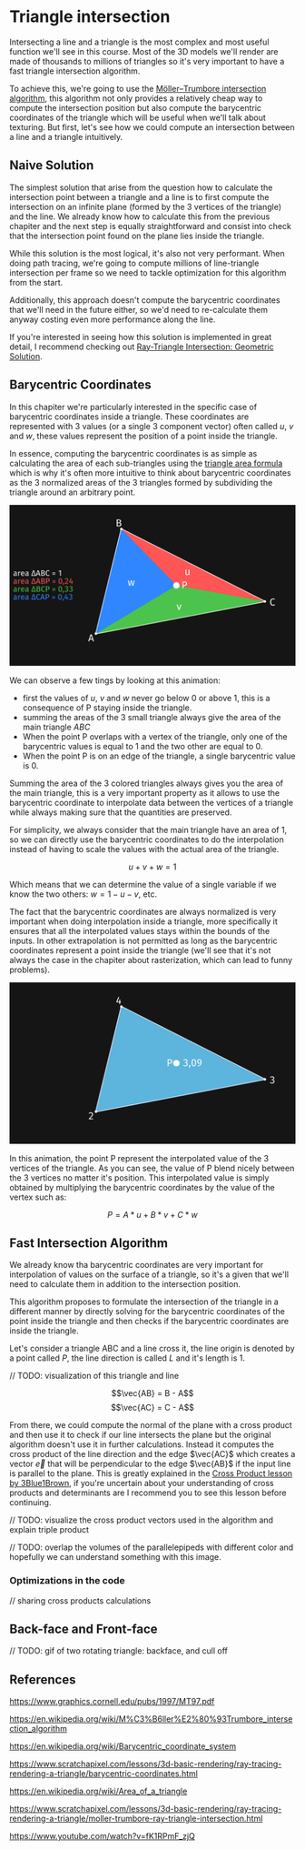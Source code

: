 # Triangle intersection

Intersecting a line and a triangle is the most complex and most useful function we'll see in this course. Most of the 3D models we'll render are made of thousands to millions of triangles so it's very important to have a fast triangle intersection algorithm.

To achieve this, we're going to use the [Möller–Trumbore intersection algorithm](https://en.wikipedia.org/wiki/M%C3%B6ller%E2%80%93Trumbore_intersection_algorithm), this algorithm not only provides a relatively cheap way to compute the intersection position but also compute the barycentric coordinates of the triangle which will be useful when we'll talk about texturing. But first, let's see how we could compute an intersection between a line and a triangle intuitively.

## Naive Solution

The simplest solution that arise from the question how to calculate the intersection point between a triangle and a line is to first compute the intersection on an infinite plane (formed by the 3 vertices of the triangle) and the line. We already know how to calculate this from the previous chapiter and the next step is equally straightforward and consist into check that the intersection point found on the plane lies inside the triangle.

While this solution is the most logical, it's also not very performant. When doing path tracing, we're going to compute millions of line-triangle intersection per frame so we need to tackle optimization for this algorithm from the start.

Additionally, this approach doesn't compute the barycentric coordinates that we'll need in the future either, so we'd need to re-calculate them anyway costing even more performance along the line.

If you're interested in seeing how this solution is implemented in great detail, I recommend checking out [Ray-Triangle Intersection: Geometric Solution](https://www.scratchapixel.com/lessons/3d-basic-rendering/ray-tracing-rendering-a-triangle/ray-triangle-intersection-geometric-solution.html).

## Barycentric Coordinates

In this chapiter we're particularly interested in the specific case of barycentric coordinates inside a triangle. These coordinates are represented with 3 values (or a single 3 component vector) often called $u$, $v$ and $w$, these values represent the position of a point inside the triangle.

In essence, computing the barycentric coordinates is as simple as calculating the area of each sub-triangles using the [triangle area formula](https://en.wikipedia.org/wiki/Area_of_a_triangle) which is why it's often more intuitive to think about barycentric coordinates as the 3 normalized areas of the 3 triangles formed by subdividing the triangle around an arbitrary point.

![](media/Recordings/TriangleIntersection%2000.gif)

We can observe a few tings by looking at this animation:
- first the values of $u$, $v$ and $w$ never go below 0 or above 1, this is a consequence of P staying inside the triangle.
- summing the areas of the 3 small triangle always give the area of the main triangle $ABC$
- When the point P overlaps with a vertex of the triangle, only one of the barycentric values is equal to 1 and the two other are equal to 0.
- When the point P is on an edge of the triangle, a single barycentric value is 0.

Summing the area of the 3 colored triangles always gives you the area of the main triangle, this is a very important property as it allows to use the barycentric coordinate to interpolate data between the vertices of a triangle while always making sure that the quantities are preserved.

For simplicity, we always consider that the main triangle have an area of 1, so we can directly use the barycentric coordinates to do the interpolation instead of having to scale the values with the actual area of the triangle.

$$u + v + w = 1$$

Which means that we can determine the value of a single variable if we know the two others: $w = 1 - u - v$, etc.

The fact that the barycentric coordinates are always normalized is very important when doing interpolation inside a triangle, more specifically it ensures that all the interpolated values stays within the bounds of the inputs. In other extrapolation is not permitted as long as the barycentric coordinates represent a point inside the triangle (we'll see that it's not always the case in the chapiter about rasterization, which can lead to funny problems). 

![](Media/Recordings/TriangleIntersection%2001.gif)

In this animation, the point P represent the interpolated value of the 3 vertices of the triangle. As you can see, the value of P blend nicely between the 3 vertices no matter it's position. This interpolated value is simply obtained by multiplying the barycentric coordinates by the value of the vertex such as:

$$P = A * u + B * v + C * w$$

## Fast Intersection Algorithm

We already know tha barycentric coordinates are very important for interpolation of values on the surface of a triangle, so it's a given that we'll need to calculate them in addition to the intersection position.

This algorithm proposes to formulate the intersection of the triangle in a different manner by directly solving for the barycentric coordinates of the point inside the triangle and then checks if the barycentric coordinates are inside the triangle.

<!-- ### Checking if the line is parallel to the triangle plane

Starting form our triangle, the first step is to formulate the plane passing through all the vertices of our triangle, for this, we'll use a different formula compared to what we used in the [Plane Intersection](PlaneIntersection.md) chapiter: our plane will be defined by two coplanar vectors in space created by linking the vertices of our triangle (i.e. subtracting the vertices position will create a vector representing the length and direction needed to move from one point to another in the triangle). -->

Let's consider a triangle ABC and a line cross it, the line origin is denoted by a point called $P$, the line direction is called $L$ and it's length is 1.

// TODO: visualization of this triangle and line

$$\vec{AB} = B - A$$
$$\vec{AC} = C - A$$

From there, we could compute the normal of the plane with a cross product and then use it to check if our line intersects the plane but the original algorithm doesn't use it in further calculations. Instead it computes the cross product of the line direction and the edge $\vec{AC}$ which creates a vector $\vec{e}$ that will be perpendicular to the edge $\vec{AB}$ if the input line is parallel to the plane. This is greatly explained in the [Cross Product lesson by 3Blue1Brown](https://www.3blue1brown.com/lessons/cross-products), if you're uncertain about your understanding of cross products and determinants are I recommend you to see this lesson before continuing.

// TODO: visualize the cross product vectors used in the algorithm and explain triple product

// TODO: overlap the volumes of the parallelepipeds with different color and hopefully we can understand something with this image.

### Optimizations in the code

// sharing cross products calculations

## Back-face and Front-face

// TODO: gif of two rotating triangle: backface, and cull off

## References

https://www.graphics.cornell.edu/pubs/1997/MT97.pdf

https://en.wikipedia.org/wiki/M%C3%B6ller%E2%80%93Trumbore_intersection_algorithm

https://en.wikipedia.org/wiki/Barycentric_coordinate_system

https://www.scratchapixel.com/lessons/3d-basic-rendering/ray-tracing-rendering-a-triangle/barycentric-coordinates.html

https://en.wikipedia.org/wiki/Area_of_a_triangle

https://www.scratchapixel.com/lessons/3d-basic-rendering/ray-tracing-rendering-a-triangle/moller-trumbore-ray-triangle-intersection.html

https://www.youtube.com/watch?v=fK1RPmF_zjQ
